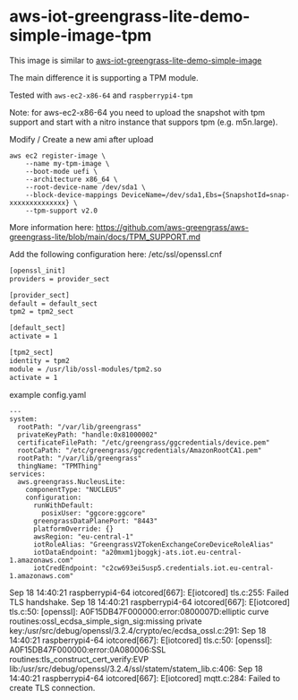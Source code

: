# aws-iot-greengrass-lite-demo-simple-image-tpm

This image is similar to [aws-iot-greengrass-lite-demo-simple-image](../aws-iot-greengrass-lite-demo-simple-image/README.md)

The main difference it is supporting a TPM module.

Tested with `aws-ec2-x86-64` and `raspberrypi4-tpm`



Note: for aws-ec2-x86-64 you need to upload the snapshot with tpm support and start with a nitro instance that suppors tpm (e.g. m5n.large).


Modify / Create a new ami after upload
```
aws ec2 register-image \
    --name my-tpm-image \
    --boot-mode uefi \
    --architecture x86_64 \
    --root-device-name /dev/sda1 \
    --block-device-mappings DeviceName=/dev/sda1,Ebs={SnapshotId=snap-xxxxxxxxxxxxxx} \
    --tpm-support v2.0
```


More information here: https://github.com/aws-greengrass/aws-greengrass-lite/blob/main/docs/TPM_SUPPORT.md


Add the following configuration here: /etc/ssl/openssl.cnf

```bash
[openssl_init]
providers = provider_sect

[provider_sect]
default = default_sect
tpm2 = tpm2_sect

[default_sect]
activate = 1

[tpm2_sect]
identity = tpm2
module = /usr/lib/ossl-modules/tpm2.so
activate = 1
```


example config.yaml
```
---
system:
  rootPath: "/var/lib/greengrass"
  privateKeyPath: "handle:0x81000002"
  certificateFilePath: "/etc/greengrass/ggcredentials/device.pem"
  rootCaPath: "/etc/greengrass/ggcredentials/AmazonRootCA1.pem"
  rootPath: "/var/lib/greengrass"
  thingName: "TPMThing"
services:
  aws.greengrass.NucleusLite:
    componentType: "NUCLEUS"
    configuration:
      runWithDefault:
        posixUser: "ggcore:ggcore"
      greengrassDataPlanePort: "8443"
      platformOverride: {}
      awsRegion: "eu-central-1"
      iotRoleAlias: "GreengrassV2TokenExchangeCoreDeviceRoleAlias"
      iotDataEndpoint: "a20mxm1jboggkj-ats.iot.eu-central-1.amazonaws.com"
      iotCredEndpoint: "c2cw693ei5usp5.credentials.iot.eu-central-1.amazonaws.com"
```








Sep 18 14:40:21 raspberrypi4-64 iotcored[667]: E[iotcored] tls.c:255: Failed TLS handshake.
Sep 18 14:40:21 raspberrypi4-64 iotcored[667]: E[iotcored] tls.c:50: [openssl]: A0F15DB47F000000:error:0800007D:elliptic curve routines:ossl_ecdsa_simple_sign_sig:missing private key:/usr/src/debug/openssl/3.2.4/crypto/ec/ecdsa_ossl.c:291:
Sep 18 14:40:21 raspberrypi4-64 iotcored[667]: E[iotcored] tls.c:50: [openssl]: A0F15DB47F000000:error:0A080006:SSL routines:tls_construct_cert_verify:EVP lib:/usr/src/debug/openssl/3.2.4/ssl/statem/statem_lib.c:406:
Sep 18 14:40:21 raspberrypi4-64 iotcored[667]: E[iotcored] mqtt.c:284: Failed to create TLS connection.

